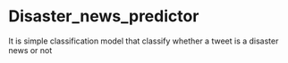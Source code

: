 # Disaster_news_predictor
It is simple classification model that classify whether a tweet is a disaster news or not
